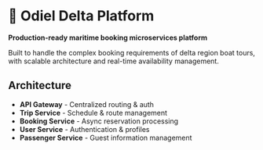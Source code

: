 # 🌊 Odiel Delta Platform
**Production-ready maritime booking microservices platform**

Built to handle the complex booking requirements of delta region boat tours, 
with scalable architecture and real-time availability management.

## Architecture
- **API Gateway** - Centralized routing & auth
- **Trip Service** - Schedule & route management
- **Booking Service** - Async reservation processing
- **User Service** - Authentication & profiles  
- **Passenger Service** - Guest information management